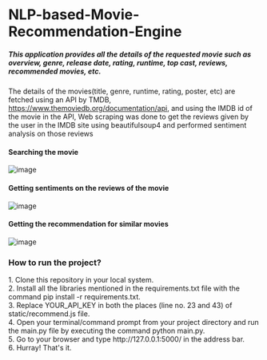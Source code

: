 # NLP-based-Movie-Recommendation-Engine

<h5>This application provides all the details of the requested movie such as overview, genre, release date, rating, runtime, top cast, reviews, recommended movies, etc.</h5>

The details of the movies(title, genre, runtime, rating, poster, etc) are fetched using an API by TMDB, https://www.themoviedb.org/documentation/api, and using the 
IMDB id of the movie in the API, Web scraping was done to get the reviews given by the user in the IMDB site using beautifulsoup4 and performed sentiment analysis on those reviews

<h4> Searching the movie </h4>

![image](https://user-images.githubusercontent.com/87670223/164998500-00202d25-122f-421e-a917-934ba88a7ca5.png)


<h4> Getting sentiments on the reviews of the movie </h4>

![image](https://user-images.githubusercontent.com/87670223/164998539-8d6a7007-5700-4527-83f5-35d777c965f4.png)


<h4> Getting the recommendation for similar movies </h4>

![image](https://user-images.githubusercontent.com/87670223/164998567-b1e8088c-91b3-4946-bf9d-ce5253d07e12.png)

<h3>How to run the project?</h3>
1. Clone this repository in your local system.<br>
2. Install all the libraries mentioned in the requirements.txt file with the command pip install -r requirements.txt.<br>
3. Replace YOUR_API_KEY in both the places (line no. 23 and 43) of static/recommend.js file.<br>
4. Open your terminal/command prompt from your project directory and run the main.py file by executing the command python main.py.<br>
5. Go to your browser and type http://127.0.0.1:5000/ in the address bar.<br>
6. Hurray! That's it.<br>

